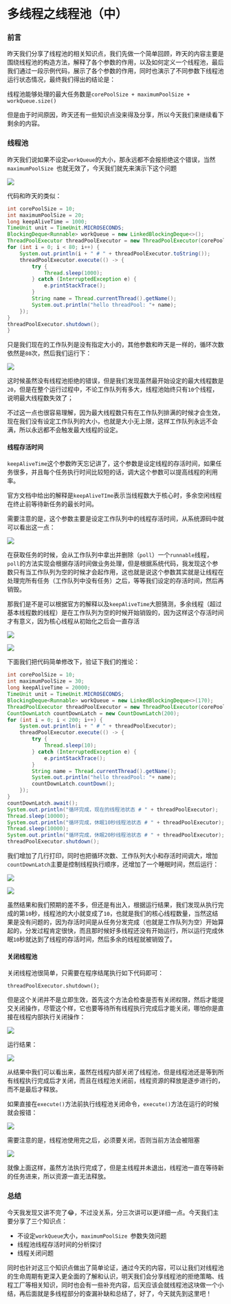 # 多线程之线程池（中）

### 前言

昨天我们分享了线程池的相关知识点，我们先做一个简单回顾，昨天的内容主要是围绕线程池的构造方法，解释了各个参数的作用，以及如何定义一个线程池，最后我们通过一段示例代码，展示了各个参数的作用，同时也演示了不同参数下线程池运行状态情况，最终我们得出的结论是：

线程池能够处理的最大任务数是`corePoolSize + maximumPoolSize + workQueue.size()`

但是由于时间原因，昨天还有一些知识点没来得及分享，所以今天我们来继续看下剩余的内容。

### 线程池

昨天我们说如果不设定`workQueue`的大小，那永远都不会报拒绝这个错误，当然`maximumPoolSize `也就无效了，今天我们就先来演示下这个问题

![](https://gitee.com/sysker/picBed/raw/master/images/20210714131956.png)

代码和昨天的类似：

```java
int corePoolSize = 10;
int maximumPoolSize = 20;
long keepAliveTime = 1000;
TimeUnit unit = TimeUnit.MICROSECONDS;
BlockingDeque<Runnable> workQueue = new LinkedBlockingDeque<>();
ThreadPoolExecutor threadPoolExecutor = new ThreadPoolExecutor(corePoolSize, maximumPoolSize, keepAliveTime, unit, workQueue);
for (int i = 0; i < 80; i++) {
    System.out.println(i + " # " + threadPoolExecutor.toString());
    threadPoolExecutor.execute(() -> {
        try {
            Thread.sleep(1000);
        } catch (InterruptedException e) {
            e.printStackTrace();
        }
        String name = Thread.currentThread().getName();
        System.out.println("hello threadPool: "+ name);
    });
}
threadPoolExecutor.shutdown();
}
```

只是我们现在的工作队列是没有指定大小的，其他参数和昨天是一样的，循环次数依然是`80`次，然后我们运行下：

![](https://gitee.com/sysker/picBed/raw/master/20210715072413.png)

这时候虽然没有线程池拒绝的错误，但是我们发现虽然最开始设定的最大线程数是`20`，但是在整个运行过程中，不论工作队列有多大，线程池始终只有`10`个线程，说明最大线程数失效了；

不过这一点也很容易理解，因为最大线程数只有在工作队列排满的时候才会生效，现在我们没有设定工作队列的大小，也就是大小无上限，这样工作队列永远不会满，所以永远都不会触发最大线程的设定。

#### 线程存活时间

`keepAliveTime`这个参数昨天忘记讲了，这个参数是设定线程的存活时间，如果任务很多，并且每个任务执行时间比较短的话，调大这个参数可以提高线程的利用率。

官方文档中给出的解释是`keepAliveTIme`表示当线程数大于核心时，多余空闲线程在终止前等待新任务的最长时间。

需要注意的是，这个参数主要是设定工作队列中的线程存活时间，从系统源码中就可以看出这一点：

![](https://gitee.com/sysker/picBed/raw/master/20210715074628.png)

在获取任务的时候，会从工作队列中拿出并删除（`poll`）一个`runnable`线程，`poll`的方法实现会根据存活时间做业务处理，但是根据系统代码，我发现这个参数只有当工作队列为空的时候才会起作用，这也就是说这个参数其实就是让线程在处理完所有任务（工作队列中没有任务）之后，等等我们设定的存活时间，然后再销毁。

那我们是不是可以根据官方的解释以及`keepAliveTime`大胆猜测，多余线程（超过基本线程数的线程）是在工作队列为空的时候开始销毁的，因为这样这个存活时间才有意义，因为核心线程从初始化之后会一直存活

![](https://gitee.com/sysker/picBed/raw/master/20210715081602.png)

![](https://gitee.com/sysker/picBed/raw/master/20210715081626.png)

下面我们把代码简单修改下，验证下我们的推论：

```java
int corePoolSize = 10;
int maximumPoolSize = 30;
long keepAliveTime = 20000;
TimeUnit unit = TimeUnit.MICROSECONDS;
BlockingDeque<Runnable> workQueue = new LinkedBlockingDeque<>(170);
ThreadPoolExecutor threadPoolExecutor = new ThreadPoolExecutor(corePoolSize, maximumPoolSize, keepAliveTime, unit, workQueue);
CountDownLatch countDownLatch = new CountDownLatch(200);
for (int i = 0; i < 200; i++) {
    System.out.println(i + " # " + threadPoolExecutor);
    threadPoolExecutor.execute(() -> {
        try {
            Thread.sleep(10);
        } catch (InterruptedException e) {
            e.printStackTrace();
        }
        String name = Thread.currentThread().getName();
        System.out.println("hello threadPool: "+ name);
        countDownLatch.countDown();
    });
}
countDownLatch.await();
System.out.println("循环完成，现在的线程池状态 # " + threadPoolExecutor);
Thread.sleep(10000);
System.out.println("循环完成，休眠10秒线程池状态 # " + threadPoolExecutor);
Thread.sleep(10000);
System.out.println("循环完成，休眠20秒线程池状态 # " + threadPoolExecutor);
threadPoolExecutor.shutdown();
```

我们增加了几行打印，同时也把循环次数、工作队列大小和存活时间调大，增加`countDownLatch`主要是控制线程执行顺序，还增加了一个睡眠时间，然后运行：

![](https://gitee.com/sysker/picBed/raw/master/images/20210715124841.png)

![](https://gitee.com/sysker/picBed/raw/master/20210715084638.png)

虽然结果和我们预期的差不多，但还是有出入，根据运行结果，我们发现从执行完成的第`10`秒，线程池的大小就变成了`10`，也就是我们的核心线程数量，当然这结果是没有问题的，因为存活时间是从任务分发完成（也就是工作队列为空）开始算起的，分发过程肯定很快，而且那时候好多线程还没有开始运行，所以运行完成休眠`10`秒就达到了线程的存活时间，然后多余的线程就被销毁了。

#### 关闭线程池

关闭线程池很简单，只需要在程序结尾执行如下代码即可：

```
threadPoolExecutor.shutdown();
```

但是这个关闭并不是立即生效，首先这个方法会检查是否有关闭权限，然后才能提交关闭操作，尽管这个样，它也要等待所有线程执行完成后才能关闭，哪怕你是直接在线程内部执行关闭操作：

![](https://gitee.com/sysker/picBed/raw/master/20210715090150.png)

运行结果：

![](https://gitee.com/sysker/picBed/raw/master/20210715090335.png)

从结果中我们可以看出来，虽然在线程内部关闭了线程池，但是线程池还是等到所有线程执行完成后才关闭，而且在线程池关闭前，线程资源的释放是逐步进行的，而不是最后才释放。

如果直接在`execute()`方法前执行线程池关闭命令，`execute()`方法在运行的时候就会报错：

![](https://gitee.com/sysker/picBed/raw/master/images/20210715124446.png)

需要注意的是，线程池使用完之后，必须要关闭，否则当前方法会被阻塞

![](https://gitee.com/sysker/picBed/raw/master/images/20210715125048.png)

就像上面这样，虽然方法执行完成了，但是主线程并未退出，线程池一直在等待新的任务进来，所以资源一直无法释放。

### 总结

今天我发现又讲不完了😂，不过没关系，分三次讲可以更详细一点。今天我们主要分享了三个知识点：

- 不设定`workQueue`大小，`maximumPoolSize `参数失效问题
- 线程池线程存活时间的分析探讨
- 线程关闭问题

同时也针对这三个知识点做出了简单论证，通过今天的内容，可以让我们对线程池的生命周期有更深入更全面的了解和认识，明天我们会分享线程池的拒绝策略、线程工厂等相关知识，同时也会有一些补充内容，后天应该会就线程池这块做一个小结，再后面就是多线程部分的查漏补缺和总结了，好了，今天就先到这里吧！